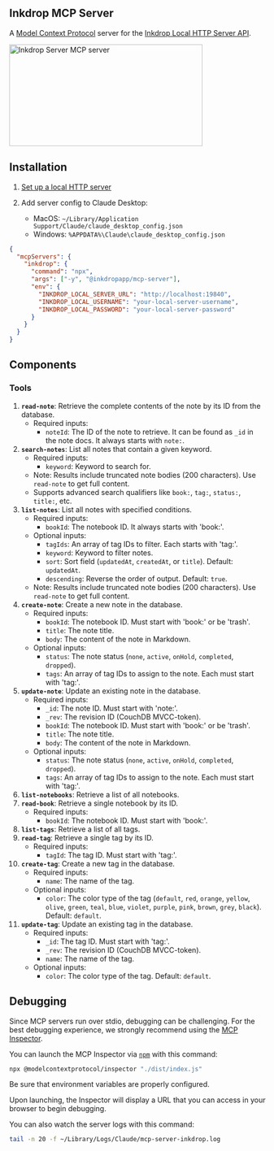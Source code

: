 ## Inkdrop MCP Server

A [Model Context Protocol](https://github.com/modelcontextprotocol) server for the [Inkdrop Local HTTP Server API](https://developers.inkdrop.app/data-access/local-http-server).

<a href="https://glama.ai/mcp/servers/c7fgtnckbv">
  <img width="380" height="200" src="https://glama.ai/mcp/servers/c7fgtnckbv/badge" alt="Inkdrop Server MCP server" />
</a>

## Installation

1. [Set up a local HTTP server](https://developers.inkdrop.app/guides/integrate-with-external-programs)

2. Add server config to Claude Desktop:
   - MacOS: `~/Library/Application Support/Claude/claude_desktop_config.json`
   - Windows: `%APPDATA%\Claude\claude_desktop_config.json`

```json
{
  "mcpServers": {
    "inkdrop": {
      "command": "npx",
      "args": ["-y", "@inkdropapp/mcp-server"],
      "env": {
        "INKDROP_LOCAL_SERVER_URL": "http://localhost:19840",
        "INKDROP_LOCAL_USERNAME": "your-local-server-username",
        "INKDROP_LOCAL_PASSWORD": "your-local-server-password"
      }
    }
  }
}
```

## Components

### Tools

1. **`read-note`**: Retrieve the complete contents of the note by its ID from the database.
   - Required inputs:
     - `noteId`: The ID of the note to retrieve. It can be found as `_id` in the note docs. It always starts with `note:`.
2. **`search-notes`**: List all notes that contain a given keyword.
   - Required inputs:
     - `keyword`: Keyword to search for.
   - Note: Results include truncated note bodies (200 characters). Use `read-note` to get full content.
   - Supports advanced search qualifiers like `book:`, `tag:`, `status:`, `title:`, etc.
3. **`list-notes`**: List all notes with specified conditions.
   - Required inputs:
     - `bookId`: The notebook ID. It always starts with 'book:'.
   - Optional inputs:
     - `tagIds`: An array of tag IDs to filter. Each starts with 'tag:'.
     - `keyword`: Keyword to filter notes.
     - `sort`: Sort field (`updatedAt`, `createdAt`, or `title`). Default: `updatedAt`.
     - `descending`: Reverse the order of output. Default: `true`.
   - Note: Results include truncated note bodies (200 characters). Use `read-note` to get full content.
4. **`create-note`**: Create a new note in the database.
   - Required inputs:
     - `bookId`: The notebook ID. Must start with 'book:' or be 'trash'.
     - `title`: The note title.
     - `body`: The content of the note in Markdown.
   - Optional inputs:
     - `status`: The note status (`none`, `active`, `onHold`, `completed`, `dropped`).
     - `tags`: An array of tag IDs to assign to the note. Each must start with 'tag:'.
5. **`update-note`**: Update an existing note in the database.
   - Required inputs:
     - `_id`: The note ID. Must start with 'note:'.
     - `_rev`: The revision ID (CouchDB MVCC-token).
     - `bookId`: The notebook ID. Must start with 'book:' or be 'trash'.
     - `title`: The note title.
     - `body`: The content of the note in Markdown.
   - Optional inputs:
     - `status`: The note status (`none`, `active`, `onHold`, `completed`, `dropped`).
     - `tags`: An array of tag IDs to assign to the note. Each must start with 'tag:'.
6. **`list-notebooks`**: Retrieve a list of all notebooks.
7. **`read-book`**: Retrieve a single notebook by its ID.
   - Required inputs:
     - `bookId`: The notebook ID. Must start with 'book:'.
8. **`list-tags`**: Retrieve a list of all tags.
9. **`read-tag`**: Retrieve a single tag by its ID.
   - Required inputs:
     - `tagId`: The tag ID. Must start with 'tag:'.
10. **`create-tag`**: Create a new tag in the database.
    - Required inputs:
      - `name`: The name of the tag.
    - Optional inputs:
      - `color`: The color type of the tag (`default`, `red`, `orange`, `yellow`, `olive`, `green`, `teal`, `blue`, `violet`, `purple`, `pink`, `brown`, `grey`, `black`). Default: `default`.
11. **`update-tag`**: Update an existing tag in the database.
    - Required inputs:
      - `_id`: The tag ID. Must start with 'tag:'.
      - `_rev`: The revision ID (CouchDB MVCC-token).
      - `name`: The name of the tag.
    - Optional inputs:
      - `color`: The color type of the tag. Default: `default`.

## Debugging

Since MCP servers run over stdio, debugging can be challenging. For the best debugging
experience, we strongly recommend using the [MCP Inspector](https://github.com/modelcontextprotocol/inspector).

You can launch the MCP Inspector via [`npm`](https://docs.npmjs.com/downloading-and-installing-node-js-and-npm) with this command:

```bash
npx @modelcontextprotocol/inspector "./dist/index.js"
```

Be sure that environment variables are properly configured.

Upon launching, the Inspector will display a URL that you can access in your browser to begin debugging.

You can also watch the server logs with this command:

```bash
tail -n 20 -f ~/Library/Logs/Claude/mcp-server-inkdrop.log
```
